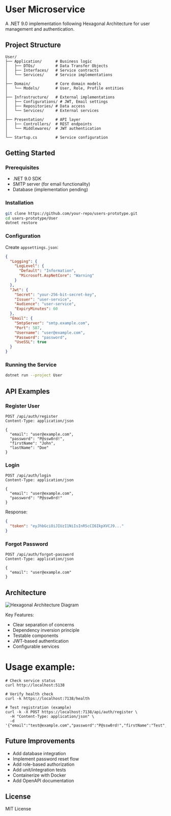 # User Microservice

A .NET 9.0 implementation following Hexagonal Architecture for user management and authentication.

## Project Structure
```
User/
├── Application/      # Business logic
│   ├── DTOs/         # Data Transfer Objects
│   ├── Interfaces/   # Service contracts
│   └── Services/     # Service implementations
│
├── Domain/           # Core domain models
│   └── Models/       # User, Role, Profile entities
│
├── Infrastructure/   # External implementations
│   ├── Configurations/ # JWT, Email settings
│   ├── Repositories/ # Data access
│   └── Services/     # External services
│
├── Presentation/     # API layer
│   ├── Controllers/  # REST endpoints
│   └── Middlewares/  # JWT authentication
│
└── Startup.cs        # Service configuration
```

## Getting Started

### Prerequisites
- .NET 9.0 SDK
- SMTP server (for email functionality)
- Database (implementation pending)

### Installation
```bash
git clone https://github.com/your-repo/users-prototype.git
cd users-prototype/User
dotnet restore
```

### Configuration
Create `appsettings.json`:
```json
{
  "Logging": {
    "LogLevel": {
      "Default": "Information",
      "Microsoft.AspNetCore": "Warning"
    }
  },
  "Jwt": {
    "Secret": "your-256-bit-secret-key",
    "Issuer": "user-service",
    "Audience": "user-service",
    "ExpiryMinutes": 60
  },
  "Email": {
    "SmtpServer": "smtp.example.com",
    "Port": 587,
    "Username": "user@example.com",
    "Password": "password",
    "UseSSL": true
  }
}
```

### Running the Service
```bash
dotnet run --project User
```

## API Examples

### Register User
```http
POST /api/auth/register
Content-Type: application/json

{
  "email": "user@example.com",
  "password": "P@ssw0rd!",
  "firstName": "John",
  "lastName": "Doe"
}
```

### Login
```http
POST /api/auth/login
Content-Type: application/json

{
  "email": "user@example.com",
  "password": "P@ssw0rd!"
}
```

Response:
```json
{
  "token": "eyJhbGciOiJIUzI1NiIsInR5cCI6IkpXVCJ9..."
}
```

### Forgot Password
```http
POST /api/auth/forgot-password
Content-Type: application/json

{
  "email": "user@example.com"
}
```

## Architecture
![Hexagonal Architecture Diagram](https://miro.medium.com/v2/resize:fit:1400/1*X8h5T8qiKX7OUq_7GyV7Jg.png)

Key Features:
- Clear separation of concerns
- Dependency inversion principle
- Testable components
- JWT-based authentication
- Configurable services

# Usage example:

```
# Check service status
curl http://localhost:5138

# Verify health check
curl -k https://localhost:7138/health

# Test registration (example)
curl -k -X POST https://localhost:7138/api/auth/register \
  -H "Content-Type: application/json" \
  -d '{"email":"test@example.com","password":"P@ssw0rd!","firstName":"Test","lastName":"User"}'
```

## Future Improvements
- Add database integration
- Implement password reset flow
- Add role-based authorization
- Add unit/integration tests
- Containerize with Docker
- Add OpenAPI documentation

## License
MIT License
